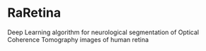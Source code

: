 # RaRetina
Deep Learning algorithm for neurological segmentation of Optical Coherence Tomography images of human retina
